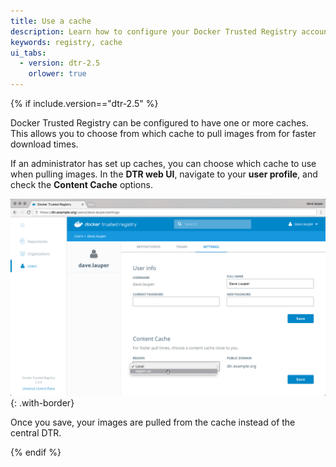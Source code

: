 ```yaml
---
title: Use a cache
description: Learn how to configure your Docker Trusted Registry account to pull images from a cache for faster download times.
keywords: registry, cache
ui_tabs:
  - version: dtr-2.5
    orlower: true
---
```


{% if include.version=="dtr-2.5" %}

Docker Trusted Registry can be configured to have one or more caches. This
allows you to choose from which cache to pull images from for faster
download times.

If an administrator has set up caches, you can choose which cache to use when
pulling images. In the **DTR web UI**, navigate to your **user profile**,
and check the **Content Cache** options.

![](../../images/use-a-cache-1.png){: .with-border}

Once you save, your images are pulled from the cache instead of the central DTR.

{% endif %}
